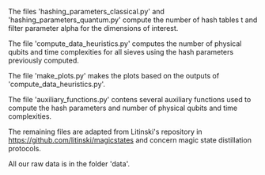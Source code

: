 The files 'hashing_parameters_classical.py' and 'hashing_parameters_quantum.py' compute the number of hash tables t and filter parameter alpha for the dimensions of interest.

The file 'compute_data_heuristics.py' computes the number of physical qubits and time complexities for all sieves using the hash parameters previously computed.

The file 'make_plots.py' makes the plots based on the outputs of 'compute_data_heuristics.py'.

The file 'auxiliary_functions.py' contens several auxiliary functions used to compute the hash parameters and number of physical qubits and time complexities.

The remaining files are adapted from Litinski's repository in https://github.com/litinski/magicstates and concern magic state distillation protocols.

All our raw data is in the folder 'data'.
